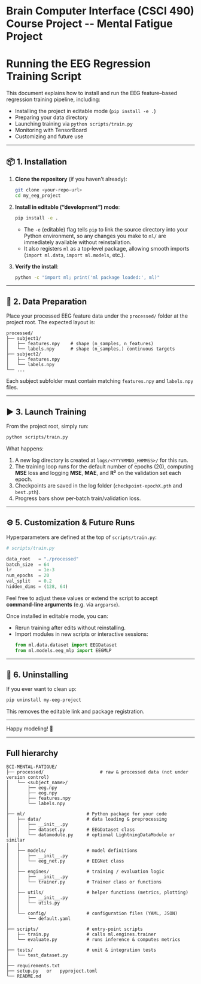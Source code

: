 # Brain Computer Interface (CSCI 490) Course Project -- Mental Fatigue Project 

# Running the EEG Regression Training Script

This document explains how to install and run the EEG feature–based regression training pipeline, including:

- Installing the project in editable mode (`pip install -e .`)
- Preparing your data directory
- Launching training via `python scripts/train.py`
- Monitoring with TensorBoard
- Customizing and future use

---

## 📦 1. Installation

1. **Clone the repository** (if you haven’t already):
   ```bash
   git clone <your-repo-url>
   cd my_eeg_project
   ```

2. **Install in editable (“development”) mode**:
   ```bash
   pip install -e .
   ```
   - The `-e` (editable) flag tells `pip` to link the source directory into your Python environment, so any changes you make to `ml/` are immediately available without reinstallation.
   - It also registers `ml` as a top‑level package, allowing smooth imports (`import ml.data`, `import ml.models`, etc.).

3. **Verify the install**:
   ```bash
   python -c "import ml; print('ml package loaded:', ml)"
   ```

---

## 📂 2. Data Preparation

Place your processed EEG feature data under the `processed/` folder at the project root. The expected layout is:

```
processed/
├── subject1/
│   ├── features.npy    # shape (n_samples, n_features)
│   └── labels.npy      # shape (n_samples,) continuous targets
├── subject2/
│   ├── features.npy
│   └── labels.npy
└── ...
```

Each subject subfolder must contain matching `features.npy` and `labels.npy` files.

---

## ▶️ 3. Launch Training

From the project root, simply run:

```bash
python scripts/train.py
```

What happens:

1. A new log directory is created at `logs/<YYYYMMDD_HHMMSS>/` for this run.
2. The training loop runs for the default number of epochs (20), computing **MSE** loss and logging **MSE**, **MAE**, and **R²** on the validation set each epoch.
3. Checkpoints are saved in the log folder (`checkpoint-epochX.pth` and `best.pth`).
4. Progress bars show per‑batch train/validation loss.

---

<!-- ## 📊 4. Monitoring with TensorBoard

To visualize training curves, open another terminal and run:

```bash
tensorboard --logdir logs
```

Then open the displayed URL (e.g. http://localhost:6006) in your browser to see:

- **Train loss** (MSE) over epochs
- **Val loss**, **Val MSE**, **MAE**, **R²** metrics over epochs

--- -->

## ⚙️ 5. Customization & Future Runs

Hyperparameters are defined at the top of `scripts/train.py`:

```python
# scripts/train.py

data_root   = "./processed"
batch_size  = 64
lr          = 1e-3
num_epochs  = 20
val_split   = 0.2
hidden_dims = (128, 64)
```

Feel free to adjust these values or extend the script to accept **command‑line arguments** (e.g. via `argparse`).

Once installed in editable mode, you can:

- Rerun training after edits without reinstalling.
- Import modules in new scripts or interactive sessions:
  ```python
  from ml.data.dataset import EEGDataset
  from ml.models.eeg_mlp import EEGMLP
  ```

---

## 🧹 6. Uninstalling

If you ever want to clean up:

```bash
pip uninstall my-eeg-project
```

This removes the editable link and package registration.

---

Happy modeling! 🎉




---


## Full hierarchy

```
BCI-MENTAL-FATIGUE/
├── processed/                     # raw & processed data (not under version control)
│   └── <subject_name>/
│       ├── eeg.npy
│       ├── eog.npy  
│       ├── features.npy
│       └── labels.npy 
│
├── ml/                       # Python package for your code
│   ├── data/                 # data loading & preprocessing
│   │   ├── __init__.py
│   │   ├── dataset.py        # EEGDataset class
│   │   └── datamodule.py     # optional LightningDataModule or similar
│   │
│   ├── models/               # model definitions
│   │   ├── __init__.py
│   │   └── eeg_net.py        # EEGNet class
│   │
│   ├── engines/              # training / evaluation logic
│   │   ├── __init__.py
│   │   └── trainer.py        # Trainer class or functions
│   │
│   ├── utils/                # helper functions (metrics, plotting)
│   │   ├── __init__.py
│   │   └── utils.py
│   │
│   └── config/               # configuration files (YAML, JSON)
│       └── default.yaml
│
├── scripts/                  # entry‐point scripts
│   ├── train.py              # calls ml.engines.trainer
│   └── evaluate.py           # runs inference & computes metrics
│
├── tests/                    # unit & integration tests
│   └── test_dataset.py
│
├── requirements.txt
├── setup.py   or   pyproject.toml
└── README.md
```